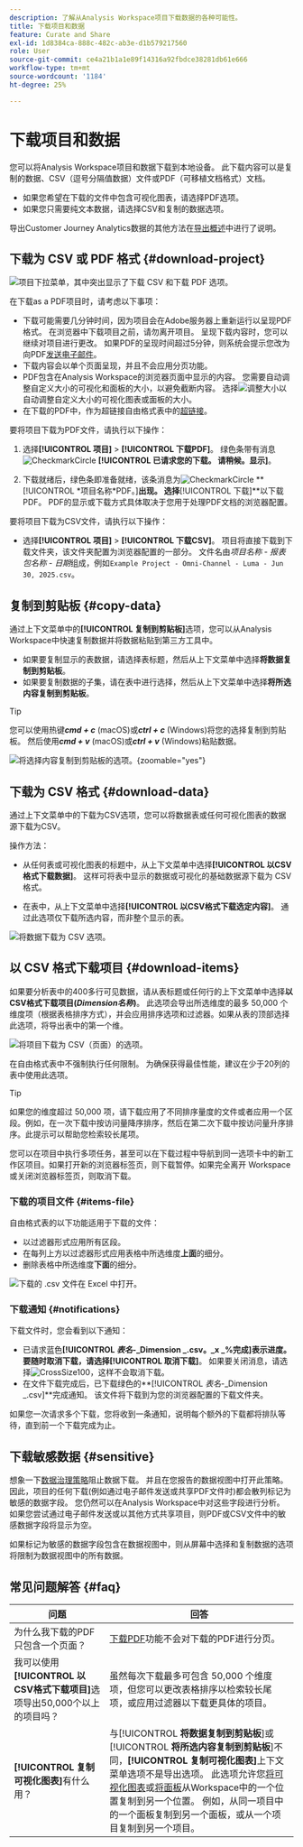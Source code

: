 ```yaml
---
description: 了解从Analysis Workspace项目下载数据的各种可能性。
title: 下载项目和数据
feature: Curate and Share
exl-id: 1d8384ca-888c-482c-ab3e-d1b579217560
role: User
source-git-commit: ce4a21b1a1e89f14316a92fbdce38281db61e666
workflow-type: tm+mt
source-wordcount: '1184'
ht-degree: 25%

---
```


# 下载项目和数据

您可以将Analysis Workspace项目和数据下载到本地设备。 此下载内容可以是复制的数据、CSV（逗号分隔值数据）文件或PDF（可移植文档格式）文档。

* 如果您希望在下载的文件中包含可视化图表，请选择PDF选项。
* 如果您只需要纯文本数据，请选择CSV和复制的数据选项。

导出Customer Journey Analytics数据的其他方法在[导出概述](/help/analysis-workspace/export/export-project-overview.md)中进行了说明。

## 下载为 CSV 或 PDF 格式 {#download-project}

![项目下拉菜单，其中突出显示了下载 CSV 和下载 PDF 选项。](assets/download-project.png)

在下载as a PDF项目时，请考虑以下事项：

* 下载可能需要几分钟时间，因为项目会在Adobe服务器上重新运行以呈现PDF格式。 在浏览器中下载项目之前，请勿离开项目。  呈现下载内容时，您可以继续对项目进行更改。 如果PDF的呈现时间超过5分钟，则系统会提示您改为向PDF[发送电子邮件](../curate-share/send-schedule-files.md)。
* 下载内容会以单个页面呈现，并且不会应用分页功能。
* PDF包含在Analysis Workspace的浏览器页面中显示的内容。 您需要自动调整自定义大小的可视化和面板的大小，以避免截断内容。 选择![调整大小](/help/assets/icons/Resize.svg)以自动调整自定义大小的可视化图表或面板的大小。
* 在下载的PDF中，作为超链接自由格式表中的[超链接](/help/analysis-workspace/visualizations/freeform-table/freeform-table-hyperlinks.md)。



要将项目下载为PDF文件，请执行以下操作：

1. 选择&#x200B;**[!UICONTROL 项目]** > **[!UICONTROL 下载PDF]**。
绿色条带有消息![CheckmarkCircle](/help/assets/icons/CheckmarkCircle.svg) **[!UICONTROL 已请求您的下载。 请稍候。显示]**。

1. 下载就绪后，绿色条即准备就绪，该条消息为![CheckmarkCircle](/help/assets/icons/CheckmarkCircle.svg) **[!UICONTROL *项目名称&#x200B;*PDF。]**出现。
选择**[!UICONTROL 下载]**以下载PDF。 PDF的显示或下载方式具体取决于您用于处理PDF文档的浏览器配置。


要将项目下载为CSV文件，请执行以下操作：

* 选择&#x200B;**[!UICONTROL 项目]** > **[!UICONTROL 下载CSV]**。 项目将直接下载到下载文件夹，该文件夹配置为浏览器配置的一部分。 文件名由&#x200B;*项目名称* - *报表包名称* - *日期*&#x200B;组成，例如`Example Project - Omni-Channel - Luma - Jun 30, 2025.csv`。

## 复制到剪贴板 {#copy-data}

通过上下文菜单中的&#x200B;**[!UICONTROL 复制到剪贴板]**&#x200B;选项，您可以从Analysis Workspace中快速复制数据并将数据粘贴到第三方工具中。

* 如果要复制显示的表数据，请选择表标题，然后从上下文菜单中选择&#x200B;**将数据复制到剪贴板**。
* 如果要复制数据的子集，请在表中进行选择，然后从上下文菜单中选择&#x200B;**将所选内容复制到剪贴板**。

>[!TIP]
>
>您可以使用热键&#x200B;**_cmd + c_** (macOS)或&#x200B;**_ctrl + c_** (Windows)将您的选择复制到剪贴板。 然后使用&#x200B;**_cmd + v_** (macOS)或&#x200B;**_ctrl + v_** (Windows)粘贴数据。


![将选择内容复制到剪贴板的选项。](assets/copy-clipboard.png){zoomable="yes"}

## 下载为 CSV 格式 {#download-data}

通过上下文菜单中的下载为CSV选项，您可以将数据表或任何可视化图表的数据源下载为CSV。

操作方法：

* 从任何表或可视化图表的标题中，从上下文菜单中选择&#x200B;**[!UICONTROL 以CSV格式下载数据]**。 这样可将表中显示的数据或可视化的基础数据源下载为 CSV 格式。

<!-- Only relevant as soon as CJA supports Map visualization 
  >[!NOTE]
  >
  >  Note: the Map visualization does not support this option.
-->

* 在表中，从上下文菜单中选择&#x200B;**[!UICONTROL 以CSV格式下载选定内容]**。 通过此选项仅下载所选内容，而非整个显示的表。

![将数据下载为 CSV 选项。](assets/download-data-as-csv.png)

## 以 CSV 格式下载项目 {#download-items}

如果要分析表中的400多行可见数据，请从表标题或任何行的上下文菜单中选择&#x200B;**以CSV格式下载项目(_Dimension名称_)**。 此选项会导出所选维度的最多 50,000 个维度项（根据表格排序方式），并会应用排序选项和过滤器。如果从表的顶部选择此选项，将导出表中的第一个维。

![将项目下载为 CSV（页面）的选项。](assets/download-items-as-csv.png)

在自由格式表中不强制执行任何限制。 为确保获得最佳性能，建议在少于20列的表中使用此选项。

>[!TIP]
>
> 如果您的维度超过 50,000 项，请下载应用了不同排序量度的文件或者应用一个区段。例如，在一次下载中按访问量降序排序，然后在第二次下载中按访问量升序排序。此提示可以帮助您检索较长尾项。

您可以在项目中执行多项任务，甚至可以在下载过程中导航到同一选项卡中的新工作区项目。如果打开新的浏览器标签页，则下载暂停。如果完全离开 Workspace 或关闭浏览器标签页，则取消下载。


### 下载的项目文件 {#items-file}

自由格式表的以下功能适用于下载的文件：

* 以过滤器形式应用所有区段。
* 在每列上方以过滤器形式应用表格中所选维度&#x200B;**上面**&#x200B;的细分。
* 删除表格中所选维度&#x200B;**下面**&#x200B;的细分。

![下载的 .csv 文件在 Excel 中打开。](assets/download-items-file.png)

### 下载通知 {#notifications}

下载文件时，您会看到以下通知：

* 已请求蓝色&#x200B;**[!UICONTROL _表名&#x200B;_-_Dimension _.csv。_x _%完成]**表示进度。 要随时取消下载，请选择&#x200B;**[!UICONTROL 取消下载]**。 如果要关闭消息，请选择![CrossSize100](/help/assets/icons/CrossSize100.svg)，这样不会取消下载。
* 在文件下载完成后，已下载绿色的&#x200B;**[!UICONTROL _表名&#x200B;_-_Dimension _.csv]**完成通知。 该文件将下载到为您的浏览器配置的下载文件夹。

如果您一次请求多个下载，您将收到一条通知，说明每个额外的下载都将排队等待，直到前一个下载完成为止。


## 下载敏感数据 {#sensitive}

想象一下[数据治理策略](/help/data-views/data-governance.md)阻止数据下载。 并且在您报告的数据视图中打开此策略。 因此，项目的任何下载(例如通过电子邮件发送或共享PDF文件时)都会散列标记为敏感的数据字段。 您仍然可以在Analysis Workspace中对这些字段进行分析。 如果您尝试通过电子邮件发送或以其他方式共享项目，则PDF或CSV文件中的敏感数据字段将显示为空。

如果标记为敏感的数据字段包含在数据视图中，则从屏幕中选择和复制数据的选项将限制为数据视图中的所有数据。

## 常见问题解答 {#faq}

| 问题 | 回答 |
| --- | --- |
| 为什么我下载的PDF只包含一个页面？ | [下载PDF](#download-as-csv-or-pdf)功能不会对下载的PDF进行分页。 |
| 我可以使用&#x200B;**[!UICONTROL 以CSV格式下载项目]**&#x200B;选项导出50,000个以上的项目吗？ | 虽然每次下载最多可包含 50,000 个维度项，但您可以更改表格排序以检索较长尾项，或应用过滤器以下载更具体的项目。 |
| **[!UICONTROL 复制可视化图表]**&#x200B;有什么用？ | 与&#x200B;[!UICONTROL **将数据复制到剪贴板**]&#x200B;或&#x200B;[!UICONTROL **将所选内容复制到剪贴板**]&#x200B;不同，**[!UICONTROL 复制可视化图表]**&#x200B;上下文菜单选项不是导出选项。 此选项允许您[将可视化图表](/help/analysis-workspace/visualizations/freeform-analysis-visualizations.md#context-menu)或[将面板](/help/analysis-workspace/c-panels/panels.md#context-menu)从Workspace中的一个位置复制到另一个位置。 例如，从同一项目中的一个面板复制到另一个面板，或从一个项目复制到另一个项目。 |
